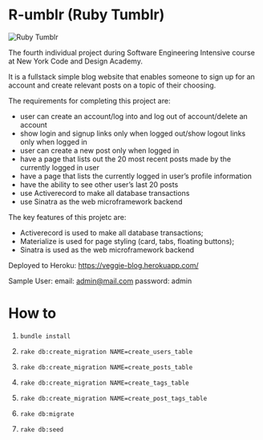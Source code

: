 # R-umblr (Ruby Tumblr)

![Ruby Tumblr](https://user-images.githubusercontent.com/32076687/41739202-59def7ea-7562-11e8-95c5-e0e7ad6aa376.jpg)

The fourth individual project during Software Engineering Intensive course at New York Code and Design Academy.

It is a fullstack simple blog website that enables someone to sign up for an account and create relevant posts on a topic of their choosing.

The requirements for completing this project are:

* user can create an account/log into and log out of account/delete an account
* show login and signup links only when logged out/show logout links only when logged in
* user can create a new post only when logged in
* have a page that lists out the 20 most recent posts made by the currently logged in user
* have a page that lists the currently logged in user’s profile information
* have the ability to see other user’s last 20 posts
* use Activerecord to make all database transactions
* use Sinatra as the web microframework backend

The key features of this projetc are:

* Activerecord is used to make all database transactions;
* Materialize is used for page styling (card, tabs, floating buttons);
* Sinatra is used as the web microframework backend

Deployed to Heroku: https://veggie-blog.herokuapp.com/

Sample User: email: admin@mail.com password: admin

# How to

1. `bundle install`

1. `rake db:create_migration NAME=create_users_table`

1. `rake db:create_migration NAME=create_posts_table`

1. `rake db:create_migration NAME=create_tags_table`

1. `rake db:create_migration NAME=create_post_tags_table`

1. `rake db:migrate`

1. `rake db:seed`
